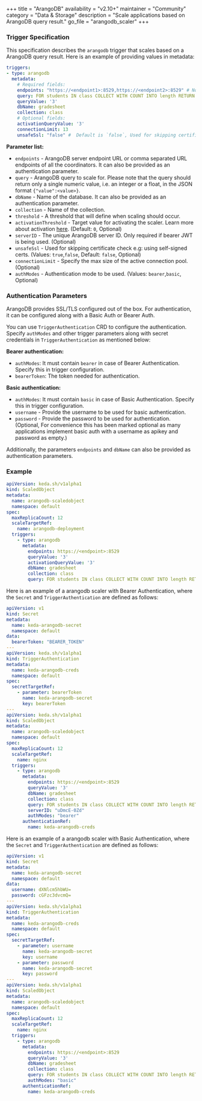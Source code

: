 +++
title = "ArangoDB"
availability = "v2.10+"
maintainer = "Community"
category = "Data & Storage"
description = "Scale applications based on ArangoDB query result."
go_file = "arangodb_scaler"
+++

### Trigger Specification

This specification describes the `arangodb` trigger that scales based on a ArangoDB query result. Here is an example of providing values in metadata:

```yaml
triggers:
- type: arangodb
  metadata:
    # Required fields:
    endpoints: "https://<endpoint1>:8529,https://<endpoint2>:8529" # Note: add one or more comma separated URL endpoints of all the coordinators
    query: FOR students IN class COLLECT WITH COUNT INTO length RETURN {"value":length} # Note: the query should return only a single numeric value in the JSON format {"value":<value>}
    queryValue: '3'
    dbName: gradesheet
    collection: class
    # Optional fields:
    activationQueryValue: '3'
    connectionLimit: 13 
    unsafeSsl: "false" #  Default is `false`, Used for skipping certificate check when having self-signed certs
```

**Parameter list:**

- `endpoints` - ArangoDB server endpoint URL or comma separated URL endpoints of all the coordinators. It can also be provided as an authentication parameter.
- `query` - ArangoDB query to scale for. Please note that the query should return only a single numeric value, i.e. an integer or a float, in the JSON format `{"value":<value>}`.
- `dbName` - Name of the database. It can also be provided as an authentication parameter.
- `collection` - Name of the collection.
- `threshold` - A threshold that will define when scaling should occur.
- `activationThreshold` - Target value for activating the scaler. Learn more about activation [here](./../concepts/scaling-deployments.md#activating-and-scaling-thresholds). (Default: `0`, Optional)
- `serverID` - The unique ArangoDB server ID. Only required if bearer JWT is being used. (Optional)
- `unsafeSsl` - Used for skipping certificate check e.g: using self-signed certs. (Values: `true`,`false`, Default: `false`, Optional)
- `connectionLimit` - Specify the max size of the active connection pool. (Optional)
- `authModes` - Authentication mode to be used. (Values: `bearer`,`basic`, Optional)

### Authentication Parameters

ArangoDB provides SSL/TLS configured out of the box. For authentication, it can be configured along with a Basic Auth or Bearer Auth.

You can use `TriggerAuthentication` CRD to configure the authentication. Specify `authModes` and other trigger parameters along with secret credentials in `TriggerAuthentication` as mentioned below:

**Bearer authentication:**
- `authModes`: It must contain `bearer` in case of Bearer Authentication. Specify this in trigger configuration.
- `bearerToken`: The token needed for authentication.

**Basic authentication:**
- `authModes`: It must contain `basic` in case of Basic Authentication. Specify this in trigger configuration.
- `username` - Provide the username to be used for basic authentication.
- `password` - Provide the password to be used for authentication. (Optional, For convenience this has been marked optional as many applications implement basic auth with a username as apikey and password as empty.)

Additionally, the parameters `endpoints` and `dbName` can also be provided as authentication parameters.

### Example

```yaml
apiVersion: keda.sh/v1alpha1
kind: ScaledObject
metadata:
  name: arangodb-scaledobject
  namespace: default
spec:
  maxReplicaCount: 12
  scaleTargetRef:
    name: arangodb-deployment
  triggers:
    - type: arangodb
      metadata:
        endpoints: https://<endpoint>:8529
        queryValue: '3'
        activationQueryValue: '3'
        dbName: gradesheet
        collection: class
        query: FOR students IN class COLLECT WITH COUNT INTO length RETURN {"value":length}
```

Here is an example of a arangodb scaler with Bearer Authentication, where the `Secret` and `TriggerAuthentication` are defined as follows:

```yaml
apiVersion: v1
kind: Secret
metadata:
  name: keda-arangodb-secret
  namespace: default
data:
  bearerToken: "BEARER_TOKEN"
---
apiVersion: keda.sh/v1alpha1
kind: TriggerAuthentication
metadata:
  name: keda-arangodb-creds
  namespace: default
spec:
  secretTargetRef:
    - parameter: bearerToken
      name: keda-arangodb-secret
      key: bearerToken
---
apiVersion: keda.sh/v1alpha1
kind: ScaledObject
metadata:
  name: arangodb-scaledobject
  namespace: default
spec:
  maxReplicaCount: 12
  scaleTargetRef:
    name: nginx
  triggers:
    - type: arangodb
      metadata:
        endpoints: https://<endpoint>:8529
        queryValue: '3'
        dbName: gradesheet
        collection: class
        query: FOR students IN class COLLECT WITH COUNT INTO length RETURN {"value":length}
        serverID: "uDmcE-0Zd"
        authModes: "bearer"
      authenticationRef:
        name: keda-arangodb-creds
```

Here is an example of a arangodb scaler with Basic Authentication, where the `Secret` and `TriggerAuthentication` are defined as follows:

```yaml
apiVersion: v1
kind: Secret
metadata:
  name: keda-arangodb-secret
  namespace: default
data:
  username: dXNlcm5hbWU=
  password: cGFzc3dvcmQ=
---
apiVersion: keda.sh/v1alpha1
kind: TriggerAuthentication
metadata:
  name: keda-arangodb-creds
  namespace: default
spec:
  secretTargetRef:
    - parameter: username
      name: keda-arangodb-secret
      key: username
    - parameter: password
      name: keda-arangodb-secret
      key: password
---
apiVersion: keda.sh/v1alpha1
kind: ScaledObject
metadata:
  name: arangodb-scaledobject
  namespace: default
spec:
  maxReplicaCount: 12
  scaleTargetRef:
    name: nginx
  triggers:
    - type: arangodb
      metadata:
        endpoints: https://<endpoint>:8529
        queryValue: '3'
        dbName: gradesheet
        collection: class
        query: FOR students IN class COLLECT WITH COUNT INTO length RETURN {"value":length}
        authModes: "basic"
      authenticationRef:
        name: keda-arangodb-creds
```
